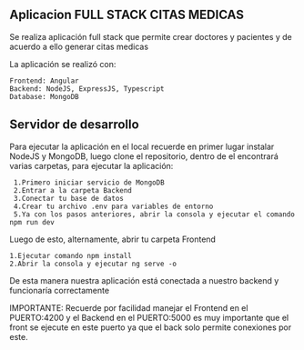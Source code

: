 ## Aplicacion FULL STACK CITAS MEDICAS 

Se realiza aplicación full stack que permite crear doctores y pacientes y de acuerdo a ello generar citas medicas

La aplicación se realizó con:

    Frontend: Angular
    Backend: NodeJS, ExpressJS, Typescript
    Database: MongoDB

## Servidor de desarrollo

Para ejecutar la aplicación en el local recuerde en primer lugar instalar NodeJS y MongoDB, luego clone el repositorio, dentro de el encontrará varias carpetas, para ejecutar la aplicación:

     1.Primero iniciar servicio de MongoDB
     2.Entrar a la carpeta Backend
     3.Conectar tu base de datos
     4.Crear tu archivo .env para variables de entorno
     5.Ya con los pasos anteriores, abrir la consola y ejecutar el comando npm run dev

Luego de esto, alternamente, abrir tu carpeta Frontend

    1.Ejecutar comando npm install
    2.Abrir la consola y ejecutar ng serve -o

De esta manera nuestra aplicación está conectada a nuestro backend y funcionaría correctamente

IMPORTANTE: Recuerde por facilidad manejar el Frontend en el PUERTO:4200 y el Backend en el PUERTO:5000
            es muy importante que el front se ejecute en este puerto ya que el back solo permite conexiones por este.
